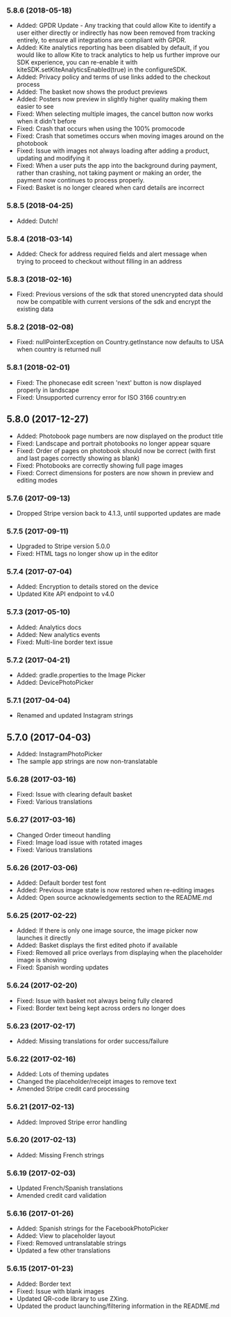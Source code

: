 ### 5.8.6 (2018-05-18)
- Added: GPDR Update - Any tracking that could allow Kite to identify a user either directly or indirectly has now been removed from tracking entirely, to ensure all integrations are compliant with GPDR.
- Added: Kite analytics reporting has been disabled by default, if you would like to allow Kite to track analytics to help us further improve our SDK experience, you can re-enable it with kiteSDK.setKiteAnalyticsEnabled(true) in the configureSDK.
- Added: Privacy policy and terms of use links added to the checkout process
- Added: The basket now shows the product previews
- Added: Posters now preview in slightly higher quality making them easier to see
- Fixed: When selecting multiple images, the cancel button now works when it didn't before
- Fixed: Crash that occurs when using the 100% promocode
- Fixed: Crash that sometimes occurs when moving images around on the photobook
- Fixed: Issue with images not always loading after adding a product, updating and modifying it 
- Fixed: When a user puts the app into the background during payment, rather than crashing, not taking payment or making an order, the payment now continues to process properly.
- Fixed: Basket is no longer cleared when card details are incorrect

### 5.8.5 (2018-04-25)
- Added: Dutch!

### 5.8.4 (2018-03-14)
- Added: Check for address required fields and alert message when trying to proceed to checkout without filling in an address

### 5.8.3 (2018-02-16)
- Fixed: Previous versions of the sdk that stored unencrypted data should now be compatible with current versions of the sdk and encrypt the existing data

### 5.8.2 (2018-02-08)
- Fixed: nullPointerException on Country.getInstance now defaults to USA when country is returned null

### 5.8.1 (2018-02-01)
- Fixed: The phonecase edit screen 'next' button is now displayed properly in landscape
- Fixed: Unsupported currency error for ISO 3166 country:en

## 5.8.0 (2017-12-27)
- Added: Photobook page numbers are now displayed on the product title
- Fixed: Landscape and portrait photobooks no longer appear square
- Fixed: Order of pages on photobook should now be correct (with first and last pages correctly showing as blank)
- Fixed: Photobooks are correctly showing full page images
- Fixed: Correct dimensions for posters are now shown in preview and editing modes

### 5.7.6 (2017-09-13)
- Dropped Stripe version back to 4.1.3, until supported updates are made

### 5.7.5 (2017-09-11)
- Upgraded to Stripe version 5.0.0
- Fixed: HTML tags no longer show up in the editor

### 5.7.4 (2017-07-04)
- Added: Encryption to details stored on the device
- Updated Kite API endpoint to v4.0

### 5.7.3 (2017-05-10)
- Added: Analytics docs
- Added: New analytics events
- Fixed: Multi-line border text issue

### 5.7.2 (2017-04-21)
- Added: gradle.properties to the Image Picker
- Added: DevicePhotoPicker

### 5.7.1 (2017-04-04)
- Renamed and updated Instagram strings

## 5.7.0 (2017-04-03)
- Added: InstagramPhotoPicker
- The sample app strings are now non-translatable

### 5.6.28 (2017-03-16)
- Fixed: Issue with clearing default basket
- Fixed: Various translations

### 5.6.27 (2017-03-16)
- Changed Order timeout handling
- Fixed: Image load issue with rotated images
- Fixed: Various translations

### 5.6.26 (2017-03-06)
- Added: Default border test font
- Added: Previous image state is now restored when re-editing images
- Added: Open source acknowledgements section to the README.md

### 5.6.25 (2017-02-22)
- Added: If there is only one image source, the image picker now launches it directly
- Added: Basket displays the first edited photo if available
- Fixed: Removed all price overlays from displaying when the placeholder image is showing
- Fixed: Spanish wording updates

### 5.6.24 (2017-02-20)
- Fixed: Issue with basket not always being fully cleared
- Fixed: Border text being kept across orders no longer does

### 5.6.23 (2017-02-17)
- Added: Missing translations for order success/failure

### 5.6.22 (2017-02-16)
- Added: Lots of theming updates
- Changed the placeholder/receipt images to remove text
- Amended Stripe credit card processing

### 5.6.21 (2017-02-13)
- Added: Improved Stripe error handling

### 5.6.20 (2017-02-13)
- Added: Missing French strings


### 5.6.19 (2017-02-03)
- Updated French/Spanish translations
- Amended credit card validation

### 5.6.16 (2017-01-26)
- Added: Spanish strings for the FacebookPhotoPicker
- Added: View to placeholder layout
- Fixed: Removed untranslatable strings
- Updated a few other translations

### 5.6.15 (2017-01-23)
- Added: Border text
- Fixed: Issue with blank images
- Updated QR-code library to use ZXing.
- Updated the product launching/filtering information in the README.md
